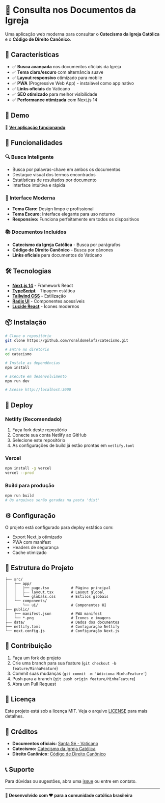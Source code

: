 # 📖 Consulta nos Documentos da Igreja

Uma aplicação web moderna para consultar o **Catecismo da Igreja Católica** e o **Código de Direito Canônico**.

## 🌟 Características

- ✅ **Busca avançada** nos documentos oficiais da Igreja
- ✅ **Tema claro/escuro** com alternância suave
- ✅ **Layout responsivo** otimizado para mobile
- ✅ **PWA** (Progressive Web App) - instalável como app nativo
- ✅ **Links oficiais** do Vaticano
- ✅ **SEO otimizado** para melhor visibilidade
- ✅ **Performance otimizada** com Next.js 14

## 🚀 Demo

🔗 **[Ver aplicação funcionando](https://catecismocatolico.netlify.app)**

## 📱 Funcionalidades

### 🔍 Busca Inteligente
- Busca por palavras-chave em ambos os documentos
- Destaque visual dos termos encontrados
- Estatísticas de resultados por documento
- Interface intuitiva e rápida

### 🎨 Interface Moderna
- **Tema Claro:** Design limpo e profissional
- **Tema Escuro:** Interface elegante para uso noturno
- **Responsivo:** Funciona perfeitamente em todos os dispositivos

### 📚 Documentos Incluídos
- **Catecismo da Igreja Católica** - Busca por parágrafos
- **Código de Direito Canônico** - Busca por cânones
- **Links oficiais** para documentos do Vaticano

## 🛠️ Tecnologias

- **[Next.js 14](https://nextjs.org/)** - Framework React
- **[TypeScript](https://www.typescriptlang.org/)** - Tipagem estática
- **[Tailwind CSS](https://tailwindcss.com/)** - Estilização
- **[Radix UI](https://www.radix-ui.com/)** - Componentes acessíveis
- **[Lucide React](https://lucide.dev/)** - Ícones modernos

## 📦 Instalação

```bash
# Clone o repositório
git clone https://github.com/ronaldomelofz/catecismo.git

# Entre no diretório
cd catecismo

# Instale as dependências
npm install

# Execute em desenvolvimento
npm run dev

# Acesse http://localhost:3000
```

## 🚀 Deploy

### Netlify (Recomendado)
1. Faça fork deste repositório
2. Conecte sua conta Netlify ao GitHub
3. Selecione este repositório
4. As configurações de build já estão prontas em `netlify.toml`

### Vercel
```bash
npm install -g vercel
vercel --prod
```

### Build para produção
```bash
npm run build
# Os arquivos serão gerados na pasta 'dist'
```

## ⚙️ Configuração

O projeto está configurado para deploy estático com:
- Export Next.js otimizado
- PWA com manifest
- Headers de segurança
- Cache otimizado

## 📁 Estrutura do Projeto

```
├── src/
│   ├── app/
│   │   ├── page.tsx          # Página principal
│   │   ├── layout.tsx        # Layout global
│   │   └── globals.css       # Estilos globais
│   └── components/
│       └── ui/               # Componentes UI
├── public/
│   ├── manifest.json         # PWA manifest
│   └── *.png                 # Ícones e imagens
├── data/                     # Dados dos documentos
├── netlify.toml              # Configuração Netlify
└── next.config.js            # Configuração Next.js
```

## 🤝 Contribuição

1. Faça um fork do projeto
2. Crie uma branch para sua feature (`git checkout -b feature/MinhaFeature`)
3. Commit suas mudanças (`git commit -m 'Adiciona MinhaFeature'`)
4. Push para a branch (`git push origin feature/MinhaFeature`)
5. Abra um Pull Request

## 📄 Licença

Este projeto está sob a licença MIT. Veja o arquivo [LICENSE](LICENSE) para mais detalhes.

## 🙏 Créditos

- **Documentos oficiais:** [Santa Sé - Vaticano](https://www.vatican.va)
- **Catecismo:** [Catecismo da Igreja Católica](https://www.vatican.va/archive/ccc/index_po.htm)
- **Direito Canônico:** [Código de Direito Canônico](https://www.vatican.va/archive/cod-iuris-canonici/portuguese/codex-iuris-canonici_po.pdf)

## 📞 Suporte

Para dúvidas ou sugestões, abra uma [issue](https://github.com/ronaldomelofz/catecismo/issues) ou entre em contato.

---

**🎉 Desenvolvido com ❤️ para a comunidade católica brasileira** 